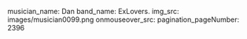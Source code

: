musician_name: Dan
band_name: ExLovers.
img_src: images/musician0099.png
onmouseover_src: 
pagination_pageNumber: 2396